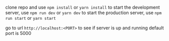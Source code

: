 clone repo and use `npm install` or `yarn install`
to start the development server, use `npm run dev` or `yarn dev`
to start the production server, use `npm run start` or `yarn start`

go to url `http://localhost:<PORT>` to see if server is up and running
default port is 5000